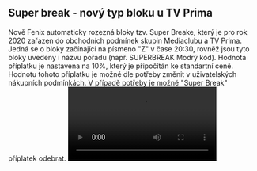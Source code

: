 ﻿---
categories: [fenix]
layout: fenix
---
## Super break - nový typ bloku u TV Prima 
Nově Fenix automaticky rozezná bloky tzv. Super Breake, který je pro rok 2020 zařazen do obchodních podmínek skupin Mediaclubu a TV Prima. Jedná se o bloky začínající na písmeno "Z" v čase 20:30, rovněž jsou tyto bloky uvedeny i názvu pořadu (např. SUPERBREAK Modrý kód). Hodnota příplatku je nastavena na 10%, který je připočítán ke standartní ceně. Hodnotu tohoto příplatku je možné dle potřeby změnit v uživatelských nákupních podmínkách. V případě potřeby je možné "Super Break" příplatek odebrat.
<video src="{{site.url}}/data/superbreak.mp4" type="video/mp4" controls></video>
